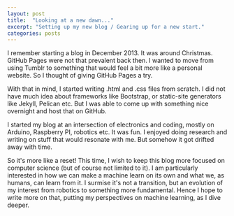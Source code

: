 ```yaml
---
layout: post
title:  "Looking at a new dawn..."
excerpt: "Setting up my new blog / Gearing up for a new start."
categories: posts
---
```

I remember starting a blog in December 2013. It was around Christmas. GitHub Pages were not that prevalent back then. I wanted to move from using Tumblr to something that would feel a bit more like a personal website. So I thought of giving GitHub Pages a try.

With that in mind, I started writing .html and .css files from scratch. I did not have much idea about frameworks like Bootstrap, or static-site generators like Jekyll, Pelican etc. But I was able to come up with something nice overnight and host that on GitHub.

I started my blog at an intersection of electronics and coding, mostly on Arduino, Raspberry PI, robotics etc. It was fun. I enjoyed doing research and writing on stuff that would resonate with me. But somehow it got drifted away with time.

So it's more like a reset! This time, I wish to keep this blog more focused on computer science (but of course not limited to it). I am particularly interested in how we can make a machine learn on its own and what we, as humans, can learn from it. I surmise it's not a transition, but an evolution of my interest from robotics to something more fundamental. Hence I hope to write more on that, putting my perspectives on machine learning, as I dive deeper.
